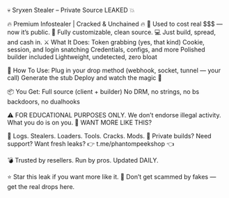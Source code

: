 💀 Sryxen Stealer – Private Source LEAKED 💥

🔥 Premium Infostealer | Cracked & Unchained 🔥
💸 Used to cost real $$$ — now it’s public.
🧠 Fully customizable, clean source.
💻 Just build, spread, and cash in.
⚔️ What It Does:
    Token grabbing (yes, that kind)
    Cookie, session, and login snatching
    Credentials, configs, and more
    Polished builder included
    Lightweight, undetected, zero bloat

🚀 How To Use:
    Plug in your drop method (webhook, socket, tunnel — your call)
    Generate the stub
    Deploy and watch the magic 💸

📦 You Get:
    Full source (client + builder)
    No DRM, no strings, no bs backdoors, no dualhooks

⚠️ FOR EDUCATIONAL PURPOSES ONLY.
We don’t endorse illegal activity. What you do is on you.
🛒 WANT MORE LIKE THIS?

🔞 Logs. Stealers. Loaders. Tools. Cracks. Mods.
💬 Private builds? Need support? Want fresh leaks?
👉 t.me/phantompeekshop 👈

💣 Trusted by resellers. Run by pros. Updated DAILY.

⭐ Star this leak if you want more like it.
🚷 Don’t get scammed by fakes — get the real drops here.

